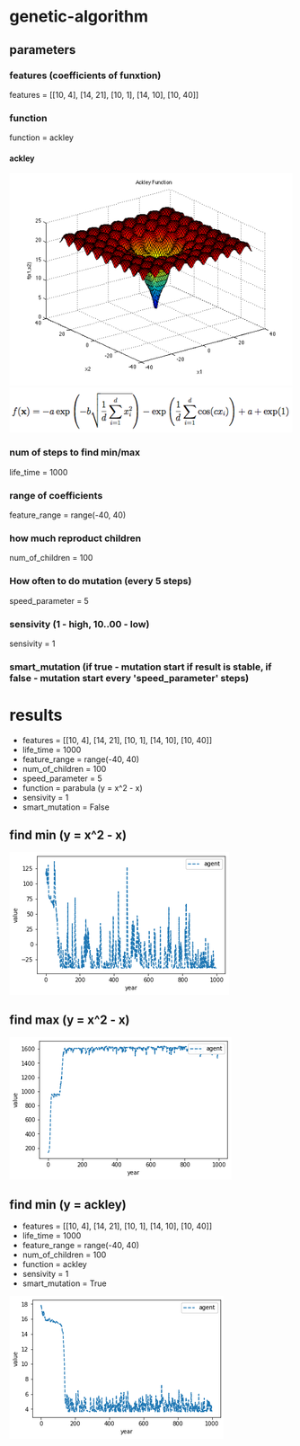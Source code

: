 # genetic-algorithm

## parameters
### features (coefficients of funxtion)
features = [[10, 4], [14, 21], [10, 1], [14, 10], [10, 40]]
### function
function = ackley
#### ackley
![ackley](ackley.png)
![equation](ackley_function.png)

### num of steps to find min/max
life_time = 1000
### range of coefficients
feature_range = range(-40, 40)
### how much reproduct children 
num_of_children = 100
### How often to do mutation (every 5 steps)
speed_parameter = 5
### sensivity (1 - high, 10..00 - low)
sensivity = 1
### smart_mutation (if true - mutation start if result is stable, if false - mutation start every 'speed_parameter' steps) 

# results 
- features = [[10, 4], [14, 21], [10, 1], [14, 10], [10, 40]]
- life_time = 1000
- feature_range = range(-40, 40)
- num_of_children = 100
- speed_parameter = 5
- function = parabula (y = x^2 - x)
- sensivity = 1
- smart_mutation = False

## find min (y = x^2 - x)
![min](min.png)

## find max (y = x^2 - x)
![max](max.png)

## find min (y = ackley)

- features = [[10, 4], [14, 21], [10, 1], [14, 10], [10, 40]]
- life_time = 1000
- feature_range = range(-40, 40)
- num_of_children = 100
- function = ackley
- sensivity = 1
- smart_mutation = True

![min](ackley_min.png)


